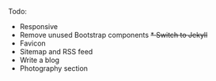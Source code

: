 Todo:
* Responsive
* Remove unused Bootstrap components
~~* Switch to Jekyll~~
* Favicon
* Sitemap and RSS feed
* Write a blog
* Photography section